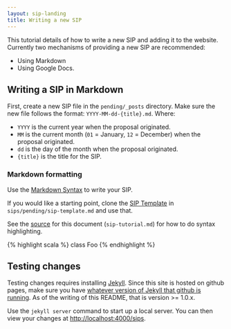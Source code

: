 ```yaml
---
layout: sip-landing
title: Writing a new SIP
---
```


This tutorial details of how to write a new SIP and adding it to the website.   Currently two mechanisms of providing a new SIP are recommended:

* Using Markdown
* Using Google Docs.


## Writing a SIP in Markdown ##

First, create a new SIP file in the `pending/_posts` directory.  Make sure the new file follows the format:  `YYYY-MM-dd-{title}.md`.  Where:
* `YYYY` is the current year when the proposal originated.
* `MM` is the current month (`01` = January, `12` = December) when the proposal originated.
* `dd` is the day of the month when the proposal originated.
* `{title}` is the title for the SIP.


### Markdown formatting ###

Use the [Markdown Syntax](http://daringfireball.net/projects/markdown/syntax) to write your SIP.

If you would like a starting point, clone the [SIP Template](./sip-template.html) in
`sips/pending/sip-template.md` and use that.

See the [source](https://github.com/scala/scala.github.com/blob/gh-pages/sips/sip-tutorial.md) for this document (`sip-tutorial.md`) for how to do syntax highlighting.

{% highlight scala %}
class Foo
{% endhighlight %}


## Testing changes ##

Testing changes requires installing [Jekyll](http://jekyllrb.com/docs/installation/). Since this site is hosted on github pages, make sure you have [whatever version of Jekyll that github is running](https://help.github.com/articles/using-jekyll-with-pages#troubleshooting). As of the writing of this README, that is version >= 1.0.x.

Use the `jekyll server` command to start up a local server.  You can then view your changes at [http://localhost:4000/sips](http://localhost:4000/sips).
